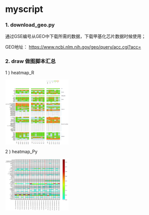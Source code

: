 # myscript

### 1.	download_geo.py

通过GSE编号从GEO中下载所需的数据，下载甲基化芯片数据时候使用；

GEO地址： https://www.ncbi.nlm.nih.gov/geo/query/acc.cgi?acc=

### 2.  draw  做图脚本汇总

1 )  heatmap_R

<img src="https://raw.githubusercontent.com/redpanda2017/myscript/master/draw/heatmap_R/heatmap_r.png" width="40%" height="40%"  div align=center />
 
2 ) heatmap_Py

<img src="https://raw.githubusercontent.com/redpanda2017/myscript/master/draw/heatmap_Py/heatmap_py.png" width="40%" height="40%"  div align=center />


